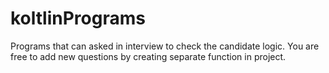 # koltlinPrograms
Programs that can  asked in interview to check the candidate logic.
You are free to add new questions by creating separate function in project.

